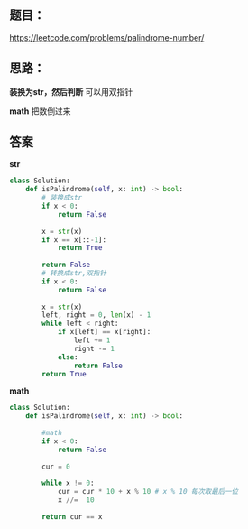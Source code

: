 ## 题目：

https://leetcode.com/problems/palindrome-number/

## 思路：
**装换为str，然后判断**
可以用双指针

**math**
把数倒过来

## 答案
**str**
```python
class Solution:
    def isPalindrome(self, x: int) -> bool:
        # 装换成str
        if x < 0:
            return False
        
        x = str(x)
        if x == x[::-1]:
            return True
        
        return False
        # 转换成str,双指针
        if x < 0:
            return False
        
        x = str(x)
        left, right = 0, len(x) - 1
        while left < right:
            if x[left] == x[right]:
                left += 1
                right -= 1
            else:
                return False
        return True
```
**math**
```python
class Solution:
    def isPalindrome(self, x: int) -> bool:
 
        #math
        if x < 0:
            return False
        
        cur = 0
        
        while x != 0:
            cur = cur * 10 + x % 10 # x % 10 每次取最后一位
            x //=  10 
      
        return cur == x
```
